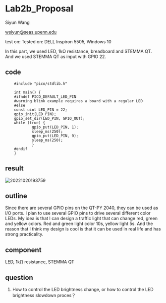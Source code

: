 # Lab2b_Proposal

Siyun Wang

wsiyun@seas.upenn.edu

test on: Tested on: DELL Inspiron 5505, Windows 10


In this part, we used LED, 1kΩ resistance, breadboard and STEMMA QT. And we used STEMMA QT as input with GPIO 22.

## code

        #include "pico/stdlib.h"

        int main() {
        #ifndef PICO_DEFAULT_LED_PIN
        #warning blink example requires a board with a regular LED
        #else
        const uint LED_PIN = 22;
        gpio_init(LED_PIN);
        gpio_set_dir(LED_PIN, GPIO_OUT);
        while (true) {
                gpio_put(LED_PIN, 1);
                sleep_ms(250);
                gpio_put(LED_PIN, 0);
                sleep_ms(250);
                }
        #endif
        }


## result

![20221020193759](https://user-images.githubusercontent.com/113930091/197079025-95d31051-3212-4fe9-844b-67191d2d5f10.gif)


## outline

Since there are several GPIO pins on the QT-PY 2040, they can be used as I/O ports. I plan to use several GPIO pins to drive several different color LEDs. My idea is that I can design a traffic light that can change red, green and yellow colors. Red and green light color 10s, yellow light 5s. And the reason that I think my design is cool is that it can be used in real life and has strong practicality.

## component

 LED, 1kΩ resistance, STEMMA QT
 
## question

1. How to control the LED brightness change, or how to control the LED brightness slowdown proces？
